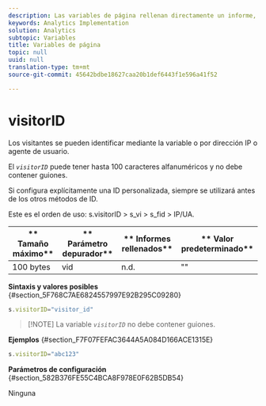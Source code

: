 ```yaml
---
description: Las variables de página rellenan directamente un informe, como pageName, Props de lista, Variables de lista, etc.
keywords: Analytics Implementation
solution: Analytics
subtopic: Variables
title: Variables de página
topic: null
uuid: null
translation-type: tm+mt
source-git-commit: 45642bdbe18627caa20b1def6443f1e596a41f52

---
```



# visitorID

Los visitantes se pueden identificar mediante la variable o por dirección IP o agente de usuario.

<!-- 

visitorID.xml

 -->

El *`visitorID`* puede tener hasta 100 caracteres alfanuméricos y no debe contener guiones.

Si configura explícitamente una ID personalizada, siempre se utilizará antes de los otros métodos de ID.

Este es el orden de uso: s.visitorID &gt; s_vi &gt; s_fid &gt; IP/UA.

| ** Tamaño máximo** | ** Parámetro depurador** | ** Informes rellenados** | ** Valor predeterminado** |
|---|---|---|---|
| 100 bytes | vid | n.d. | "" |

**Sintaxis y valores posibles** {#section_5F768C7AE6824557997E92B295C09280}

```js
s.visitorID="visitor_id"
```

> [!NOTE] La variable *`visitorID`* no debe contener guiones.

**Ejemplos** {#section_F7F07FEFAC3644A5A084D166ACE1315E}

```js
s.visitorID="abc123"
```

**Parámetros de configuración** {#section_582B376FE55C4BCA8F978E0F62B5DB54}

Ninguna
